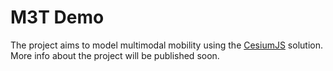 # M3T Demo

The project aims to model multimodal mobility using the [CesiumJS](https://cesium.com/platform/cesiumjs/) solution. More info about the project will be published soon.